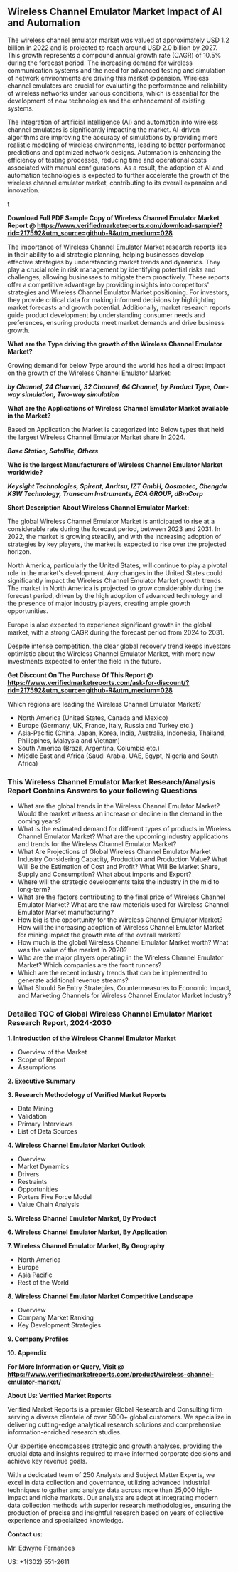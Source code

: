 <h2>Wireless Channel Emulator Market Impact of AI and Automation</h2><p>The wireless channel emulator market was valued at approximately USD 1.2 billion in 2022 and is projected to reach around USD 2.0 billion by 2027. This growth represents a compound annual growth rate (CAGR) of 10.5% during the forecast period. The increasing demand for wireless communication systems and the need for advanced testing and simulation of network environments are driving this market expansion. Wireless channel emulators are crucial for evaluating the performance and reliability of wireless networks under various conditions, which is essential for the development of new technologies and the enhancement of existing systems.</p><p>The integration of artificial intelligence (AI) and automation into wireless channel emulators is significantly impacting the market. AI-driven algorithms are improving the accuracy of simulations by providing more realistic modeling of wireless environments, leading to better performance predictions and optimized network designs. Automation is enhancing the efficiency of testing processes, reducing time and operational costs associated with manual configurations. As a result, the adoption of AI and automation technologies is expected to further accelerate the growth of the wireless channel emulator market, contributing to its overall expansion and innovation.</p>t</p><p id="" class=""><strong>Download Full PDF Sample Copy of Wireless Channel Emulator Market Report @ <a href="https://www.verifiedmarketreports.com/download-sample/?rid=217592&utm_source=github-R&utm_medium=028" target="_blank">https://www.verifiedmarketreports.com/download-sample/?rid=217592&utm_source=github-R&utm_medium=028</a></strong></p><p>The importance of&nbsp;Wireless Channel Emulator Market research reports lies in their ability to aid strategic planning, helping businesses develop effective strategies by understanding market trends and dynamics. They play a crucial role in risk management by identifying potential risks and challenges, allowing businesses to mitigate them proactively. These reports offer a competitive advantage by providing insights into competitors' strategies and Wireless Channel Emulator Market positioning. For investors, they provide critical data for making informed decisions by highlighting market forecasts and growth potential. Additionally, market research reports guide product development by understanding consumer needs and preferences, ensuring products meet market demands and drive business growth.</p><p><strong>What are the&nbsp;Type driving the growth of the Wireless Channel Emulator Market?</strong></p><p id="" class="">Growing demand for below Type around the world has had a direct impact on the growth of the Wireless Channel Emulator Market:</p><em><strong>by Channel, 24 Channel, 32 Channel, 64 Channel, by Product Type, One-way simulation, Two-way simulation</strong></em></p><strong>What are the&nbsp;Applications&nbsp;of Wireless Channel Emulator Market available in the Market?</strong></p><p id="" class="">Based on Application the Market is categorized into Below types that held the largest Wireless Channel Emulator Market share In 2024.</p><em><strong>Base Station, Satellite, Others</strong></em></p><strong>Who is the largest Manufacturers of Wireless Channel Emulator Market worldwide?</strong></p><p><em><strong>Keysight Technologies, Spirent, Anritsu, IZT GmbH, Qosmotec, Chengdu KSW Technology, Transcom Instruments, ECA GROUP, dBmCorp</strong></em></p><p id="" class=""><strong>Short Description About Wireless Channel Emulator Market:</strong></p><p>The global Wireless Channel Emulator Market is anticipated to rise at a considerable rate during the forecast period, between 2023 and 2031. In 2022, the market is growing steadily, and with the increasing adoption of strategies by key players, the market is expected to rise over the projected horizon.</p><p>North America, particularly the United States, will continue to play a pivotal role in the market's development. Any changes in the United States could significantly impact the Wireless Channel Emulator Market growth trends. The market in North America is projected to grow considerably during the forecast period, driven by the high adoption of advanced technology and the presence of major industry players, creating ample growth opportunities.</p><p>Europe is also expected to experience significant growth in the global market, with a strong CAGR during the forecast period from 2024 to 2031.</p><p>Despite intense competition, the clear global recovery trend keeps investors optimistic about the Wireless Channel Emulator Market, with more new investments expected to enter the field in the future.</p><p id="" class=""><strong>Get Discount On The Purchase Of This Report @ <a href="https://www.verifiedmarketreports.com/ask-for-discount/?rid=217592&utm_source=github-R&utm_medium=028" target="_blank">https://www.verifiedmarketreports.com/ask-for-discount/?rid=217592&utm_source=github-R&utm_medium=028</a></strong></p>Which regions are leading the Wireless Channel Emulator Market?</p><ul><li>North America (United States, Canada and Mexico)</li><li>Europe (Germany, UK, France, Italy, Russia and Turkey etc.)</li><li>Asia-Pacific (China, Japan, Korea, India, Australia, Indonesia, Thailand, Philippines, Malaysia and Vietnam)</li><li>South America (Brazil, Argentina, Columbia etc.)</li><li>Middle East and Africa (Saudi Arabia, UAE, Egypt, Nigeria and South Africa)</li></ul><h3 id="" class="">This Wireless Channel Emulator Market Research/Analysis Report Contains Answers to your following Questions</h3><ul><li>What are the global trends in the Wireless Channel Emulator Market? Would the market witness an increase or decline in the demand in the coming years?</li><li>What is the estimated demand for different types of products in Wireless Channel Emulator Market? What are the upcoming industry applications and trends for the Wireless Channel Emulator Market?</li><li>What Are Projections of Global Wireless Channel Emulator Market Industry Considering Capacity, Production and Production Value? What Will Be the Estimation of Cost and Profit? What Will Be Market Share, Supply and Consumption? What about imports and Export?</li><li>Where will the strategic developments take the industry in the mid to long-term?</li><li>What are the factors contributing to the final price of Wireless Channel Emulator Market? What are the raw materials used for Wireless Channel Emulator Market manufacturing?</li><li>How big is the opportunity for the Wireless Channel Emulator Market? How will the increasing adoption of Wireless Channel Emulator Market for mining impact the growth rate of the overall market?</li><li>How much is the global Wireless Channel Emulator Market worth? What was the value of the market In 2020?</li><li>Who are the major players operating in the Wireless Channel Emulator Market? Which companies are the front runners?</li><li>Which are the recent industry trends that can be implemented to generate additional revenue streams?</li><li>What Should Be Entry Strategies, Countermeasures to Economic Impact, and Marketing Channels for Wireless Channel Emulator Market Industry?</li></ul><h3 id="" class="">Detailed TOC of Global Wireless Channel Emulator Market Research Report, 2024-2030</h3><p id="" class=""><strong>1. Introduction of the Wireless Channel Emulator Market</strong></p><ul><li>Overview of the Market</li><li>Scope of Report</li><li>Assumptions</li></ul><p id="" class=""><strong>2. Executive Summary</strong></p><p id="" class=""><strong>3. Research Methodology of Verified Market Reports</strong></p><ul><li>Data Mining</li><li>Validation</li><li>Primary Interviews</li><li>List of Data Sources</li></ul><p id="" class=""><strong>4. Wireless Channel Emulator Market Outlook</strong></p><ul><li>Overview</li><li>Market Dynamics</li><li>Drivers</li><li>Restraints</li><li>Opportunities</li><li>Porters Five Force Model</li><li>Value Chain Analysis</li></ul><p id="" class=""><strong>5. Wireless Channel Emulator Market, By Product</strong></p><p id="" class=""><strong>6. Wireless Channel Emulator Market, By Application</strong></p><p id="" class=""><strong>7. Wireless Channel Emulator Market, By Geography</strong></p><ul><li>North America</li><li>Europe</li><li>Asia Pacific</li><li>Rest of the World</li></ul><p id="" class=""><strong>8. Wireless Channel Emulator Market Competitive Landscape</strong></p><ul><li>Overview</li><li>Company Market Ranking</li><li>Key Development Strategies</li></ul><p id="" class=""><strong>9. Company Profiles</strong></p><p id="" class=""><strong>10. Appendix</strong></p><p id="" class=""><strong>For More Information or Query, Visit @ <a href="https://www.verifiedmarketreports.com/product/wireless-channel-emulator-market/" target="_blank">https://www.verifiedmarketreports.com/product/wireless-channel-emulator-market/</a></strong></p><p id="" class=""><strong>About Us: Verified Market Reports</strong></p><p id="" class="">Verified Market Reports is a premier Global Research and Consulting firm serving a diverse clientele of over 5000+ global customers. We specialize in delivering cutting-edge analytical research solutions and comprehensive information-enriched research studies.</p><p id="" class="">Our expertise encompasses strategic and growth analyses, providing the crucial data and insights required to make informed corporate decisions and achieve key revenue goals.</p><p id="" class="">With a dedicated team of 250 Analysts and Subject Matter Experts, we excel in data collection and governance, utilizing advanced industrial techniques to gather and analyze data across more than 25,000 high-impact and niche markets. Our analysts are adept at integrating modern data collection methods with superior research methodologies, ensuring the production of precise and insightful research based on years of collective experience and specialized knowledge.</p><p id="" class=""><strong>Contact us:</strong></p><p id="" class="">Mr. Edwyne Fernandes</p><p id="" class="">US: +1(302) 551-2611</p>
